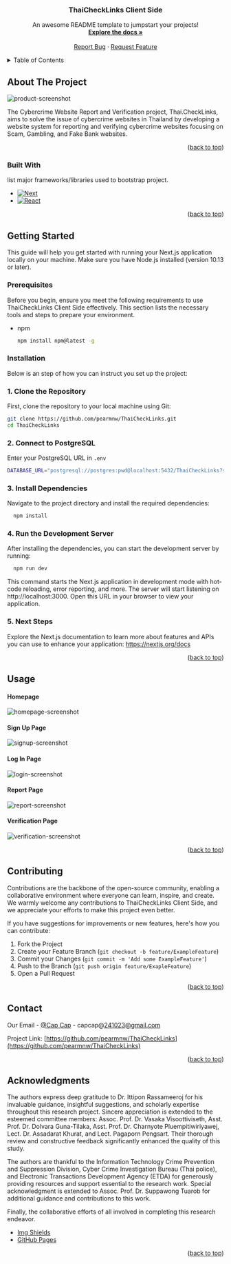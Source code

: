 <a name="readme-top"></a>

<!-- PROJECT LOGO -->
<br />
<div align="center">
  <a href="https://github.com/pearmnw/ThaiCheckLinks">
  </a>

  <h3 align="center">ThaiCheckLinks Client Side</h3>

  <p align="center">
    An awesome README template to jumpstart your projects!
    <br />
    <a href="https://studentmahidolac-my.sharepoint.com/:w:/g/personal/apichaya_mae_student_mahidol_ac_th/EdLLgWGkPC5IvlW-lZ8QrtEBZuOILnYg4S9sLmyJsU_n_w?rtime=uV6lsCBs3Eg"><strong>Explore the docs »</strong></a>
    <br />
    <br />
    <a href="https://github.com/pearmnw/ThaiCheckLinks/issues">Report Bug</a>
    ·
    <a href="https://github.com/pearmnw/ThaiCheckLinks/issues">Request Feature</a>
  </p>
</div>

<!-- TABLE OF CONTENTS -->
<details>
  <summary>Table of Contents</summary>
  <ol>
    <li>
      <a href="#about-the-project">About The Project</a>
      <ul>
        <li><a href="#built-with">Built With</a></li>
      </ul>
    </li>
    <li>
      <a href="#getting-started">Getting Started</a>
      <ul>
        <li><a href="#prerequisites">Prerequisites</a></li>
        <li><a href="#installation">Installation</a></li>
      </ul>
    </li>
    <li><a href="#usage">Usage</a></li>
    <li><a href="#contributing">Contributing</a></li>
    <li><a href="#contact">Contact</a></li>
    <li><a href="#acknowledgments">Acknowledgments</a></li>
  </ol>
</details>

<!-- ABOUT THE PROJECT -->

## About The Project

![product-screenshot]

The Cybercrime Website Report and Verification project, Thai.CheckLinks, aims to solve the issue of cybercrime websites in Thailand by developing a website system for reporting and verifying cybercrime websites focusing on Scam, Gambling, and Fake Bank websites.

<p align="right">(<a href="#readme-top">back to top</a>)</p>

### Built With

list major frameworks/libraries used to bootstrap project.

- [![Next][Next.js]][Next-url]
- [![React][React.js]][React-url]

<p align="right">(<a href="#readme-top">back to top</a>)</p>

<!-- GETTING STARTED -->

## Getting Started

This guide will help you get started with running your Next.js application locally on your machine. Make sure you have Node.js installed (version 10.13 or later).

### Prerequisites

Before you begin, ensure you meet the following requirements to use ThaiCheckLinks Client Side effectively. This section lists the necessary tools and steps to prepare your environment.

- npm
  ```sh
  npm install npm@latest -g
  ```

### Installation

Below is an step of how you can instruct you set up the project:

### 1. Clone the Repository

First, clone the repository to your local machine using Git:

```sh
git clone https://github.com/pearmnw/ThaiCheckLinks.git
cd ThaiCheckLinks
```

### 2. Connect to PostgreSQL

Enter your PostgreSQL URL in `.env`

```sh
DATABASE_URL="postgresql://postgres:pwd@localhost:5432/ThaiCheckLinks?schema=public"
```

### 3. Install Dependencies

Navigate to the project directory and install the required dependencies:

```sh
  npm install
```

### 4. Run the Development Server

After installing the dependencies, you can start the development server by running:

```sh
  npm run dev
```

This command starts the Next.js application in development mode with hot-code reloading, error reporting, and more. The server will start listening on http://localhost:3000. Open this URL in your browser to view your application.

### 5. Next Steps

Explore the Next.js documentation to learn more about features and APIs you can use to enhance your application: https://nextjs.org/docs

<p align="right">(<a href="#readme-top">back to top</a>)</p>

<!-- USAGE EXAMPLES -->

## Usage

#### Homepage

![homepage-screenshot]

#### Sign Up Page

![signup-screenshot]

#### Log In Page

![login-screenshot]

#### Report Page

![report-screenshot]

#### Verification Page

![verification-screenshot]

<p align="right">(<a href="#readme-top">back to top</a>)</p>

<!-- CONTRIBUTING -->

## Contributing

Contributions are the backbone of the open-source community, enabling a collaborative environment where everyone can learn, inspire, and create. We warmly welcome any contributions to ThaiCheckLinks Client Side, and we appreciate your efforts to make this project even better.

If you have suggestions for improvements or new features, here's how you can contribute:

1. Fork the Project
2. Create your Feature Branch (`git checkout -b feature/ExampleFeature`)
3. Commit your Changes (`git commit -m 'Add some ExampleFeature'`)
4. Push to the Branch (`git push origin feature/ExapleFeature`)
5. Open a Pull Request

<p align="right">(<a href="#readme-top">back to top</a>)</p>

<!-- CONTACT -->

## Contact

Our Email - [@Cap Cap](https://twitter.com/your_username) - capcap@241023@gmail.com

Project Link: [https://github.com/pearmnw/ThaiCheckLinks](https://github.com/pearmnw/ThaiCheckLinks)

<p align="right">(<a href="#readme-top">back to top</a>)</p>

<!-- ACKNOWLEDGMENTS -->

## Acknowledgments

The authors express deep gratitude to Dr. Ittipon Rassameeroj for his invaluable guidance, insightful suggestions, and scholarly expertise throughout this research project. Sincere appreciation is extended to the esteemed committee members: Assoc. Prof. Dr. Vasaka Visoottiviseth, Asst. Prof. Dr. Dolvara Guna-Tilaka, Asst. Prof. Dr. Charnyote Pluempitiwiriyawej, Lect. Dr. Assadarat Khurat, and Lect. Pagaporn Pengsart. Their thorough review and constructive feedback significantly enhanced the quality of this study.

The authors are thankful to the Information Technology Crime Prevention and Suppression Division, Cyber Crime Investigation Bureau (Thai police), and Electronic Transactions Development Agency (ETDA) for generously providing resources and support essential to the research work. Special acknowledgment is extended to Assoc. Prof. Dr. Suppawong Tuarob for additional guidance and contributions to this work.

Finally, the collaborative efforts of all involved in completing this research endeavor.

- [Img Shields](https://shields.io)
- [GitHub Pages](https://pages.github.com)

<p align="right">(<a href="#readme-top">back to top</a>)</p>

<!-- MARKDOWN LINKS & IMAGES -->
<!-- https://www.markdownguide.org/basic-syntax/#reference-style-links -->

[contributors-shield]: https://img.shields.io/github/contributors/othneildrew/Best-README-Template.svg?style=for-the-badge
[contributors-url]: https://github.com/pearmnw/ThaiCheckLinks/graphs/contributors
[forks-shield]: https://img.shields.io/github/forks/othneildrew/Best-README-Template.svg?style=for-the-badge
[forks-url]: https://github.com/pearmnw/ThaiCheckLinks/network/members
[stars-shield]: https://img.shields.io/github/stars/othneildrew/Best-README-Template.svg?style=for-the-badge
[stars-url]: https://github.com/othneildrew/Best-README-Template/stargazers
[issues-shield]: https://img.shields.io/github/issues/othneildrew/Best-README-Template.svg?style=for-the-badge
[issues-url]: https://github.com/pearmnw/ThaiCheckLinks/issues
[product-screenshot]: public/screenshot.png
[Next.js]: https://img.shields.io/badge/next.js-000000?style=for-the-badge&logo=nextdotjs&logoColor=white
[Next-url]: https://nextjs.org/
[React.js]: https://img.shields.io/badge/React-20232A?style=for-the-badge&logo=react&logoColor=61DAFB
[React-url]: https://reactjs.org/
[Vscode]: https://img.shields.io/badge/Made%20for-VSCode-1f425f.svg
[Vscode-url]: https://code.visualstudio.com/
[homepage-screenshot]: public/homepage.png
[signup-screenshot]: public/signup.png
[login-screenshot]: public/login.png
[report-screenshot]: public/report.png
[verification-screenshot]: public/verification.png
